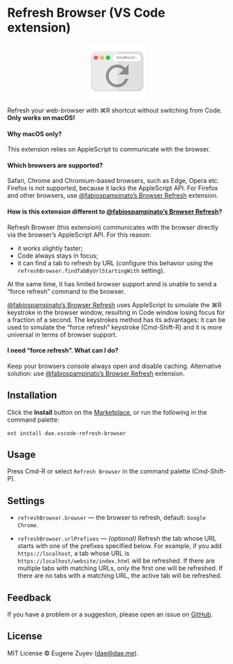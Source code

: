 # Refresh Browser (VS Code extension)

<p align="center">
    <img src="https://raw.githubusercontent.com/EugeneDae/vscode-refresh-browser/master/res/icon.png" width="128" alt="Icon">
</p>

Refresh your web-browser with ⌘R shortcut without switching from Code. **Only works on macOS!**

#### Why macOS only?

This extension relies on AppleScript to communicate with the browser.

#### Which browsers are supported?

Safari, Chrome and Chromium-based browsers, such as Edge, Opera etc. Firefox is not supported, because it lacks the AppleScript API. For Firefox and other browsers, use [@fabiospampinatoʼs Browser Refresh](https://marketplace.visualstudio.com/items?itemName=fabiospampinato.vscode-browser-refresh) extension.

#### How is this extension different to [@fabiospampinatoʼs Browser Refresh](https://marketplace.visualstudio.com/items?itemName=fabiospampinato.vscode-browser-refresh)?

Refresh Browser (this extension) communicates with the browser directly via the browserʼs AppleScript API. For this reason:

- it works slightly faster;
- Code always stays in focus;
- it can find a tab to refresh by URL (configure this behavior using the `refreshBrowser.findTabByUrlStartingWith` setting).

At the same time, it has limited browser support annd is unable to send a “force refresh” command to the browser.

[@fabiospampinatoʼs Browser Refresh](https://marketplace.visualstudio.com/items?itemName=fabiospampinato.vscode-browser-refresh) uses AppleScript to simulate the ⌘R keystroke in the browser window, resulting in Code window losing focus for a fraction of a second. The keystrokes method has its advantages: it can be used to simulate the “force refresh” keystroke (Cmd-Shift-R) and it is more universal in terms of browser support.

#### I need “force refresh”. What can I do?
Keep your browsers console always open and disable caching. Alternative solution: use [@fabiospampinatoʼs Browser Refresh](https://marketplace.visualstudio.com/items?itemName=fabiospampinato.vscode-browser-refresh) extension.

## Installation

Click the **Install** button on the [Marketplace](https://marketplace.visualstudio.com/items?itemName=dae.vscode-refresh-browser), or run the following in the command palette:

```
ext install dae.vscode-refresh-browser
```

## Usage

Press Cmd-R or select `Refresh Browser` in the command palette (Cmd-Shift-P).

## Settings

- `refreshBrowser.browser` — the browser to refresh, default: `Google Chrome`.

- `refreshBrowser.urlPrefixes` — *(optional)* Refresh the tab whose URL starts with one of the prefixes specified below. For example, if you add `https://localhost`, a tab whose URL is `https://localhost/website/index.html` will be refreshed. If there are multiple tabs with matching URLs, only the first one will be refreshed. If there are no tabs with a matching URL, the active tab will be refreshed.

## Feedback

If you have a problem or a suggestion, please open an issue on [GitHub](https://github.com/EugeneDae/vscode-refresh-browser/issues).

## License

MIT License © Eugene Zuyev (dae@dae.me).
